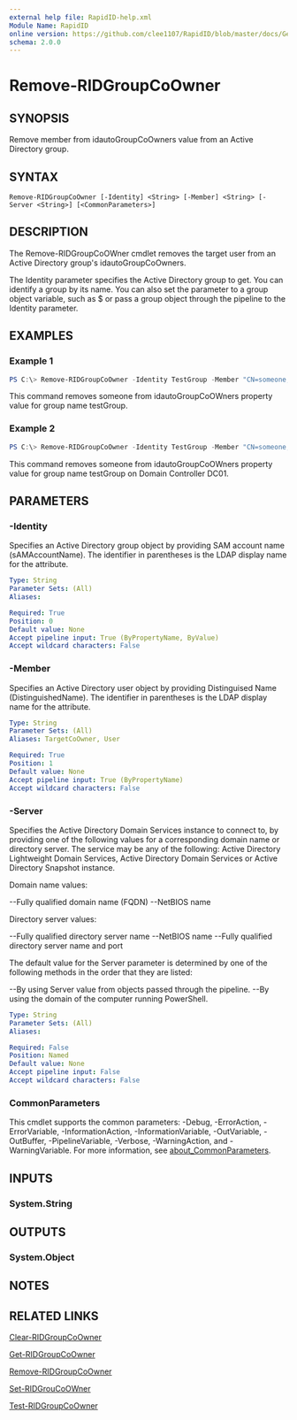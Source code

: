 ```yaml
---
external help file: RapidID-help.xml
Module Name: RapidID
online version: https://github.com/clee1107/RapidID/blob/master/docs/Get-RIDGroupCoOwner.md
schema: 2.0.0
---
```


# Remove-RIDGroupCoOwner

## SYNOPSIS
Remove member from idautoGroupCoOwners value from an Active Directory group.

## SYNTAX

```
Remove-RIDGroupCoOwner [-Identity] <String> [-Member] <String> [-Server <String>] [<CommonParameters>]
```

## DESCRIPTION
The Remove-RIDGroupCoOWner cmdlet removes the target user from an Active Directory group's idautoGroupCoOwners.

The Identity parameter specifies the Active Directory group to get. You can identify a group by its name. You can also set the parameter to a group object variable, such as $<localGroupObject> or pass a group object through the pipeline to the Identity parameter.

## EXAMPLES

### Example 1
```powershell
PS C:\> Remove-RIDGroupCoOwner -Identity TestGroup -Member "CN=someone,OU=Users,DC=Domain,DC=Local"
```

This command removes someone from idautoGroupCoOWners property value for group name testGroup.

### Example 2
```powershell
PS C:\> Remove-RIDGroupCoOwner -Identity TestGroup -Member "CN=someone,OU=Users,DC=Domain,DC=Local" -Server DC01
```

This command removes someone from idautoGroupCoOWners property value for group name testGroup on Domain Controller DC01.

## PARAMETERS

### -Identity
Specifies an Active Directory group object by providing SAM account name (sAMAccountName). The identifier in parentheses is the LDAP display name for the attribute.

```yaml
Type: String
Parameter Sets: (All)
Aliases:

Required: True
Position: 0
Default value: None
Accept pipeline input: True (ByPropertyName, ByValue)
Accept wildcard characters: False
```

### -Member
Specifies an Active Directory user object by providing Distinguised Name (DistinguishedName). The identifier in parentheses is the LDAP display name for the attribute.

```yaml
Type: String
Parameter Sets: (All)
Aliases: TargetCoOwner, User

Required: True
Position: 1
Default value: None
Accept pipeline input: True (ByPropertyName)
Accept wildcard characters: False
```

### -Server
Specifies the Active Directory Domain Services instance to connect to, by providing one of the following values for a corresponding domain name or directory server. The service may be any of the following: Active Directory Lightweight Domain Services, Active Directory Domain Services or Active Directory Snapshot instance.

Domain name values:

--Fully qualified domain name (FQDN)
--NetBIOS name

Directory server values:

--Fully qualified directory server name
--NetBIOS name
--Fully qualified directory server name and port

The default value for the Server parameter is determined by one of the following methods in the order that they are listed:

--By using Server value from objects passed through the pipeline.
--By using the domain of the computer running PowerShell.

```yaml
Type: String
Parameter Sets: (All)
Aliases:

Required: False
Position: Named
Default value: None
Accept pipeline input: False
Accept wildcard characters: False
```

### CommonParameters
This cmdlet supports the common parameters: -Debug, -ErrorAction, -ErrorVariable, -InformationAction, -InformationVariable, -OutVariable, -OutBuffer, -PipelineVariable, -Verbose, -WarningAction, and -WarningVariable. For more information, see [about_CommonParameters](http://go.microsoft.com/fwlink/?LinkID=113216).

## INPUTS

### System.String

## OUTPUTS

### System.Object
## NOTES

## RELATED LINKS
[Clear-RIDGroupCoOwner](https://github.com/clee1107/RapidID/blob/master/docs/Clear-RIDGroupCoOwner.md)

[Get-RIDGroupCoOwner](https://github.com/clee1107/RapidID/blob/master/docs/Get-RIDGroupCoOwner.md)

[Remove-RIDGroupCoOwner](https://github.com/clee1107/RapidID/blob/master/docs/Remove-RIDGroupCoOwner.md)

[Set-RIDGrouCoOWner](https://github.com/clee1107/RapidID/blob/master/docs/Remove-RIDGroupCoOwner.md)

[Test-RIDGroupCoOwner](https://github.com/clee1107/RapidID/blob/master/docs/Test-RIDGroupCoOwner.md)